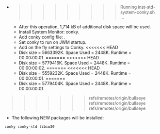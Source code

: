 * >>>>>>>>> Running inst-std-system-conky.sh ...
  * After this operation, 1,714 kB of additional disk space will be used.
  * Install System Monitor: conky.
  * Add conky config file: .
  * Set conky to run on JWM startup.
  * Add on the fly settings to Conky.
<<<<<<< HEAD
  * Disk size = 5663392K. Space Used = 2448K. Runtime = 00:00:00:01.
=======
<<<<<<< HEAD
  * Disk size = 5779416K. Space Used = 2448K. Runtime = 00:00:00:02.
=======
<<<<<<< HEAD
  * Disk size = 5559232K. Space Used = 2448K. Runtime = 00:00:00:01.
=======
  * Disk size = 5779404K. Space Used = 2448K. Runtime = 00:00:00:01.
>>>>>>> refs/remotes/origin/bullseye
>>>>>>> refs/remotes/origin/bullseye
>>>>>>> refs/remotes/origin/bullseye
  * The following NEW packages will be installed:
  ```bash
conky conky-std libiw30
  ```
